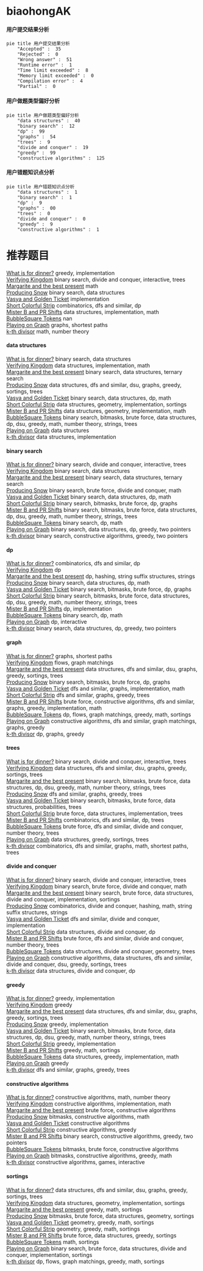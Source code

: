 # biaohongAK
<!-- tabs:start -->
#### **用户提交结果分析**

```mermaid
pie title 用户提交结果分析
    "Accepted" :  35
    "Rejected" :  0
    "Wrong answer" :  51
    "Runtime error" :  1
    "Time limit exceeded" :  8
    "Memory limit exceeded" :  0
    "Compilation error" :  4
    "Partial" :  0
```
#### **用户做题类型偏好分析**

```mermaid
pie title 用户做题类型偏好分析
    "data structures" :  40
    "binary search" :  12
    "dp" :  99
    "graphs" :  54
    "trees" :  9
    "divide and conquer" :  19
    "greedy" :  99
    "constructive algorithms" :  125
```
#### **用户错题知识点分析**

```mermaid
pie title 用户错题知识点分析
    "data structures" :  1
    "binary search" :  1
    "dp" :  9
    "graphs" :  00
    "trees" :  0
    "divide and conquer" :  0
    "greedy" :  9
    "constructive algorithms" :  1
```
<!-- tabs:end -->
# 推荐题目
[What is for dinner?](http://codeforces.com/problemset/problem/33/A)		greedy,
                        implementation		  
[Verifying Kingdom](http://codeforces.com/problemset/problem/772/E)		binary search,
                        divide and conquer,
                        interactive,
                        trees		  
[Margarite and the best present](http://codeforces.com/problemset/problem/1080/B)		math		  
[Producing Snow](http://codeforces.com/problemset/problem/923/B)		binary search,
                        data structures		  
[Vasya and Golden Ticket](https://codeforces.com/contest/1058/problem/C)		implementation		  
[Short Colorful Strip](http://codeforces.com/problemset/problem/1178/F1)		combinatorics,
                        dfs and similar,
                        dp		  
[Mister B and PR Shifts](https://codeforces.com/contest/820/problem/D)		data structures,
                        implementation,
                        math		  
[BubbleSquare Tokens](http://codeforces.com/problemset/problem/1423/N)		nan		  
[Playing on Graph](http://codeforces.com/problemset/problem/542/E)		graphs,
                        shortest paths		  
[k-th divisor](http://codeforces.com/problemset/problem/762/A)		math,
                        number theory		  
<!-- tabs:start -->
#### **data structures**
[What is for dinner?](http://codeforces.com/problemset/problem/923/B)		binary search,
                        data structures		  
[Verifying Kingdom](https://codeforces.com/contest/820/problem/D)		data structures,
                        implementation,
                        math		  
[Margarite and the best present](http://codeforces.com/problemset/problem/431/E)		binary search,
                        data structures,
                        ternary search		  
[Producing Snow](http://codeforces.com/problemset/problem/1042/F)		data structures,
                        dfs and similar,
                        dsu,
                        graphs,
                        greedy,
                        sortings,
                        trees		  
[Vasya and Golden Ticket](http://codeforces.com/problemset/problem/573/B)		binary search,
                        data structures,
                        dp,
                        math		  
[Short Colorful Strip](http://codeforces.com/problemset/problem/1401/E)		data structures,
                        geometry,
                        implementation,
                        sortings		  
[Mister B and PR Shifts](http://codeforces.com/problemset/problem/1163/C2)		data structures,
                        geometry,
                        implementation,
                        math		  
[BubbleSquare Tokens](http://codeforces.com/problemset/problem/979/D)		binary search,
                        bitmasks,
                        brute force,
                        data structures,
                        dp,
                        dsu,
                        greedy,
                        math,
                        number theory,
                        strings,
                        trees		  
[Playing on Graph](http://codeforces.com/problemset/problem/5/E)		data structures		  
[k-th divisor](http://codeforces.com/problemset/problem/1418/D)		data structures,
                        implementation		  
#### **binary search**
[What is for dinner?](http://codeforces.com/problemset/problem/772/E)		binary search,
                        divide and conquer,
                        interactive,
                        trees		  
[Verifying Kingdom](http://codeforces.com/problemset/problem/923/B)		binary search,
                        data structures		  
[Margarite and the best present](http://codeforces.com/problemset/problem/431/E)		binary search,
                        data structures,
                        ternary search		  
[Producing Snow](http://codeforces.com/problemset/problem/1111/C)		binary search,
                        brute force,
                        divide and conquer,
                        math		  
[Vasya and Golden Ticket](http://codeforces.com/problemset/problem/573/B)		binary search,
                        data structures,
                        dp,
                        math		  
[Short Colorful Strip](http://codeforces.com/problemset/problem/1102/F)		binary search,
                        bitmasks,
                        brute force,
                        dp,
                        graphs		  
[Mister B and PR Shifts](http://codeforces.com/problemset/problem/979/D)		binary search,
                        bitmasks,
                        brute force,
                        data structures,
                        dp,
                        dsu,
                        greedy,
                        math,
                        number theory,
                        strings,
                        trees		  
[BubbleSquare Tokens](http://codeforces.com/problemset/problem/883/D)		binary search,
                        dp,
                        math		  
[Playing on Graph](http://codeforces.com/problemset/problem/1492/C)		binary search,
                        data structures,
                        dp,
                        greedy,
                        two pointers		  
[k-th divisor](http://codeforces.com/problemset/problem/1463/D)		binary search,
                        constructive algorithms,
                        greedy,
                        two pointers		  
#### **dp**
[What is for dinner?](http://codeforces.com/problemset/problem/1178/F1)		combinatorics,
                        dfs and similar,
                        dp		  
[Verifying Kingdom](https://codeforces.com/contest/1229/problem/F)		dp		  
[Margarite and the best present](http://codeforces.com/problemset/problem/825/F)		dp,
                        hashing,
                        string suffix structures,
                        strings		  
[Producing Snow](http://codeforces.com/problemset/problem/573/B)		binary search,
                        data structures,
                        dp,
                        math		  
[Vasya and Golden Ticket](http://codeforces.com/problemset/problem/1102/F)		binary search,
                        bitmasks,
                        brute force,
                        dp,
                        graphs		  
[Short Colorful Strip](http://codeforces.com/problemset/problem/979/D)		binary search,
                        bitmasks,
                        brute force,
                        data structures,
                        dp,
                        dsu,
                        greedy,
                        math,
                        number theory,
                        strings,
                        trees		  
[Mister B and PR Shifts](http://codeforces.com/problemset/problem/10/B)		dp,
                        implementation		  
[BubbleSquare Tokens](http://codeforces.com/problemset/problem/883/D)		binary search,
                        dp,
                        math		  
[Playing on Graph](http://codeforces.com/problemset/problem/1028/G)		dp,
                        interactive		  
[k-th divisor](http://codeforces.com/problemset/problem/1492/C)		binary search,
                        data structures,
                        dp,
                        greedy,
                        two pointers		  
#### **graph**
[What is for dinner?](http://codeforces.com/problemset/problem/542/E)		graphs,
                        shortest paths		  
[Verifying Kingdom](http://codeforces.com/problemset/problem/1054/F)		flows,
                        graph matchings		  
[Margarite and the best present](http://codeforces.com/problemset/problem/1042/F)		data structures,
                        dfs and similar,
                        dsu,
                        graphs,
                        greedy,
                        sortings,
                        trees		  
[Producing Snow](http://codeforces.com/problemset/problem/1102/F)		binary search,
                        bitmasks,
                        brute force,
                        dp,
                        graphs		  
[Vasya and Golden Ticket](http://codeforces.com/problemset/problem/1062/D)		dfs and similar,
                        graphs,
                        implementation,
                        math		  
[Short Colorful Strip](http://codeforces.com/problemset/problem/767/C)		dfs and similar,
                        graphs,
                        greedy,
                        trees		  
[Mister B and PR Shifts](http://codeforces.com/problemset/problem/1487/C)		brute force,
                        constructive algorithms,
                        dfs and similar,
                        graphs,
                        greedy,
                        implementation,
                        math		  
[BubbleSquare Tokens](http://codeforces.com/problemset/problem/1437/C)		dp,
                        flows,
                        graph matchings,
                        greedy,
                        math,
                        sortings		  
[Playing on Graph](http://codeforces.com/problemset/problem/1470/D)		constructive algorithms,
                        dfs and similar,
                        graph matchings,
                        graphs,
                        greedy		  
[k-th divisor](http://codeforces.com/problemset/problem/1476/C)		dp,
                        graphs,
                        greedy		  
#### **trees**
[What is for dinner?](http://codeforces.com/problemset/problem/772/E)		binary search,
                        divide and conquer,
                        interactive,
                        trees		  
[Verifying Kingdom](http://codeforces.com/problemset/problem/1042/F)		data structures,
                        dfs and similar,
                        dsu,
                        graphs,
                        greedy,
                        sortings,
                        trees		  
[Margarite and the best present](http://codeforces.com/problemset/problem/979/D)		binary search,
                        bitmasks,
                        brute force,
                        data structures,
                        dp,
                        dsu,
                        greedy,
                        math,
                        number theory,
                        strings,
                        trees		  
[Producing Snow](http://codeforces.com/problemset/problem/767/C)		dfs and similar,
                        graphs,
                        greedy,
                        trees		  
[Vasya and Golden Ticket](http://codeforces.com/problemset/problem/1479/D)		binary search,
                        bitmasks,
                        brute force,
                        data structures,
                        probabilities,
                        trees		  
[Short Colorful Strip](http://codeforces.com/problemset/problem/1511/C)		brute force,
                        data structures,
                        implementation,
                        trees		  
[Mister B and PR Shifts](http://codeforces.com/problemset/problem/1499/F)		combinatorics,
                        dfs and similar,
                        dp,
                        trees		  
[BubbleSquare Tokens](http://codeforces.com/problemset/problem/1491/E)		brute force,
                        dfs and similar,
                        divide and conquer,
                        number theory,
                        trees		  
[Playing on Graph](http://codeforces.com/problemset/problem/1466/D)		data structures,
                        greedy,
                        sortings,
                        trees		  
[k-th divisor](http://codeforces.com/problemset/problem/1495/D)		combinatorics,
                        dfs and similar,
                        graphs,
                        math,
                        shortest paths,
                        trees		  
#### **divide and conquer**
[What is for dinner?](http://codeforces.com/problemset/problem/772/E)		binary search,
                        divide and conquer,
                        interactive,
                        trees		  
[Verifying Kingdom](http://codeforces.com/problemset/problem/1111/C)		binary search,
                        brute force,
                        divide and conquer,
                        math		  
[Margarite and the best present](http://codeforces.com/problemset/problem/1461/D)		binary search,
                        brute force,
                        data structures,
                        divide and conquer,
                        implementation,
                        sortings		  
[Producing Snow](http://codeforces.com/problemset/problem/1466/G)		combinatorics,
                        divide and conquer,
                        hashing,
                        math,
                        string suffix structures,
                        strings		  
[Vasya and Golden Ticket](http://codeforces.com/problemset/problem/1490/D)		dfs and similar,
                        divide and conquer,
                        implementation		  
[Short Colorful Strip](https://codeforces.com/contest/1483/problem/C)		data structures,
                        divide and conquer,
                        dp		  
[Mister B and PR Shifts](http://codeforces.com/problemset/problem/1491/E)		brute force,
                        dfs and similar,
                        divide and conquer,
                        number theory,
                        trees		  
[BubbleSquare Tokens](http://codeforces.com/problemset/problem/1303/G)		data structures,
                        divide and conquer,
                        geometry,
                        trees		  
[Playing on Graph](http://codeforces.com/problemset/problem/1494/D)		constructive algorithms,
                        data structures,
                        dfs and similar,
                        divide and conquer,
                        dsu,
                        greedy,
                        sortings,
                        trees		  
[k-th divisor](http://codeforces.com/problemset/problem/1482/E)		data structures,
                        divide and conquer,
                        dp		  
#### **greedy**
[What is for dinner?](http://codeforces.com/problemset/problem/33/A)		greedy,
                        implementation		  
[Verifying Kingdom](http://codeforces.com/problemset/problem/1165/C)		greedy		  
[Margarite and the best present](http://codeforces.com/problemset/problem/1042/F)		data structures,
                        dfs and similar,
                        dsu,
                        graphs,
                        greedy,
                        sortings,
                        trees		  
[Producing Snow](http://codeforces.com/problemset/problem/1097/C)		greedy,
                        implementation		  
[Vasya and Golden Ticket](http://codeforces.com/problemset/problem/979/D)		binary search,
                        bitmasks,
                        brute force,
                        data structures,
                        dp,
                        dsu,
                        greedy,
                        math,
                        number theory,
                        strings,
                        trees		  
[Short Colorful Strip](http://codeforces.com/problemset/problem/1333/B)		greedy,
                        implementation		  
[Mister B and PR Shifts](http://codeforces.com/problemset/problem/525/C)		greedy,
                        math,
                        sortings		  
[BubbleSquare Tokens](http://codeforces.com/problemset/problem/1294/D)		data structures,
                        greedy,
                        implementation,
                        math		  
[Playing on Graph](http://codeforces.com/problemset/problem/835/B)		greedy		  
[k-th divisor](http://codeforces.com/problemset/problem/767/C)		dfs and similar,
                        graphs,
                        greedy,
                        trees		  
#### **constructive algorithms**
[What is for dinner?](http://codeforces.com/problemset/problem/682/A)		constructive algorithms,
                        math,
                        number theory		  
[Verifying Kingdom](http://codeforces.com/problemset/problem/282/C)		constructive algorithms,
                        implementation,
                        math		  
[Margarite and the best present](http://codeforces.com/problemset/problem/632/B)		brute force,
                        constructive algorithms		  
[Producing Snow](http://codeforces.com/problemset/problem/1438/D)		bitmasks,
                        constructive algorithms,
                        math		  
[Vasya and Golden Ticket](http://codeforces.com/problemset/problem/804/E)		constructive algorithms		  
[Short Colorful Strip](http://codeforces.com/problemset/problem/1493/A)		constructive algorithms,
                        greedy		  
[Mister B and PR Shifts](http://codeforces.com/problemset/problem/1463/D)		binary search,
                        constructive algorithms,
                        greedy,
                        two pointers		  
[BubbleSquare Tokens](https://codeforces.com/contest/1456/problem/B)		bitmasks,
                        brute force,
                        constructive algorithms		  
[Playing on Graph](http://codeforces.com/problemset/problem/1492/D)		bitmasks,
                        constructive algorithms,
                        greedy,
                        math		  
[k-th divisor](https://codeforces.com/contest/1504/problem/D)		constructive algorithms,
                        games,
                        interactive		  
#### **sortings**
[What is for dinner?](http://codeforces.com/problemset/problem/1042/F)		data structures,
                        dfs and similar,
                        dsu,
                        graphs,
                        greedy,
                        sortings,
                        trees		  
[Verifying Kingdom](http://codeforces.com/problemset/problem/1401/E)		data structures,
                        geometry,
                        implementation,
                        sortings		  
[Margarite and the best present](http://codeforces.com/problemset/problem/525/C)		greedy,
                        math,
                        sortings		  
[Producing Snow](http://codeforces.com/problemset/problem/1194/E)		bitmasks,
                        brute force,
                        data structures,
                        geometry,
                        sortings		  
[Vasya and Golden Ticket](https://codeforces.com/contest/1496/problem/C)		geometry,
                        greedy,
                        math,
                        sortings		  
[Short Colorful Strip](http://codeforces.com/problemset/problem/1495/A)		geometry,
                        greedy,
                        math,
                        sortings		  
[Mister B and PR Shifts](http://codeforces.com/problemset/problem/1497/A)		brute force,
                        data structures,
                        greedy,
                        sortings		  
[BubbleSquare Tokens](http://codeforces.com/problemset/problem/1427/A)		math,
                        sortings		  
[Playing on Graph](http://codeforces.com/problemset/problem/1461/D)		binary search,
                        brute force,
                        data structures,
                        divide and conquer,
                        implementation,
                        sortings		  
[k-th divisor](http://codeforces.com/problemset/problem/1437/C)		dp,
                        flows,
                        graph matchings,
                        greedy,
                        math,
                        sortings		  
<!-- tabs:end -->
